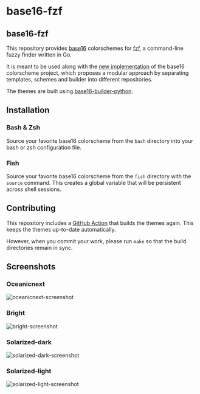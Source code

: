 # base16-fzf

## base16-fzf

This repository provides [base16][1] colorschemes for [fzf][2], a command-line
fuzzy finder written in Go.

It is meant to be used along with the [new implementation][3] of the base16
colorscheme project, which proposes a modular approach by separating templates,
schemes and builder into different repositories.

The themes are built using [base16-builder-python][4].

## Installation

### Bash & Zsh

Source your favorite base16 colorscheme from the `bash` directory into your
bash or zsh configuration file.

### Fish

Source your favorite base16 colorscheme from the `fish` directory with the `source` command. This creates a global variable that will be persistent across shell sessions.

## Contributing

This repository includes a [GitHub Action](.github/workflows/update.yml) that builds the themes again. This keeps the themes up-to-date automatically.

However, when you commit your work, please run `make` so that the build directories remain in sync.

## Screenshots

### Oceanicnext

![oceanicnext-screenshot](screenshot/base16-oceanicnext.png)

### Bright

![bright-screenshot](screenshot/base16-bright.png)

### Solarized-dark

![solarized-dark-screenshot](screenshot/base16-solarized-dark.png)

### Solarized-light

![solarized-light-screenshot](screenshot/base16-solarized-light.png)

[1]: https://chriskempson.github.io/base16/
[2]: https://github.com/junegunn/fzf
[3]: https://github.com/chriskempson/base16
[4]: https://github.com/InspectorMustache/base16-builder-python
